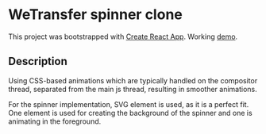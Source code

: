 # WeTransfer spinner clone

This project was bootstrapped with [Create React App](https://github.com/facebook/create-react-app).
Working [demo](https://nikos-ps.github.io/circular-uploader/).

## Description

Using CSS-based animations which are typically handled on the compositor thread, separated from the main js thread, resulting in smoother animations.

For the spinner implementation, SVG <circle> element is used, as it is a perfect fit. One <circle> element is used for creating the background of the spinner
and one is animating in the foreground.
